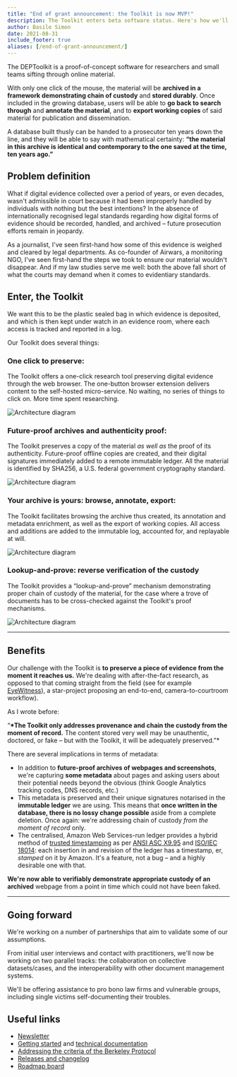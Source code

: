 ```yaml
---
title: "End of grant announcement: the Toolkit is now MVP!"
description: The Toolkit enters beta software status. Here's how we'll be moving forward.
author: Basile Simon
date: 2021-08-31
include_footer: true
aliases: [/end-of-grant-announcement/]
---
```


The DEPToolkit is a proof-of-concept software for researchers and small teams sifting through online material.

With only one click of the mouse, the material will be **archived in a framework demonstrating chain of custody** and **stored durably**. Once included in the growing database, users will be able to **go back to search through** and **annotate the material**, and to **export working copies** of said material for publication and dissemination.

A database built thusly can be handed to a prosecutor ten years down the line, and they will be able to say with mathematical certainty: **“the material in this archive is identical and contemporary to the one saved at the time, ten years ago.”**

## Problem definition

What if digital evidence collected over a period of years, or even decades, wasn't admissible in court because it had been improperly handled by individuals with nothing but the best intentions? In the absence of internationally recognised legal standards regarding how digital forms of evidence should be recorded, handled, and archived – future prosecution efforts remain in jeopardy.

As a journalist, I've seen first-hand how some of this evidence is weighed and cleared by legal departments. As co-founder of Airwars, a monitoring NGO, I've seen first-hand the steps we took to ensure our material wouldn't disappear. And if my law studies serve me well: both the above fall short of what the courts may demand when it comes to evidentiary standards.

## Enter, the Toolkit

We want this to be the plastic sealed bag in which evidence is deposited, and which is then kept under watch in an evidence room, where each access is tracked and reported in a log.

Our Toolkit does several things:

### One click to preserve:

The Toolkit offers a one-click research tool preserving digital evidence through the web browser. The one-button browser extension delivers content to the self-hosted micro-service. No waiting, no series of things to click on. More time spent researching.

![Architecture diagram](/images/illustrations/1.svg)

### Future-proof archives and authenticity proof:

The Toolkit preserves a copy of the material _as well as_ the proof of its authenticity. Future-proof offline copies are created, and their digital signatures immediately added to a remote immutable ledger. All the material is identified by SHA256, a U.S. federal government cryptography standard.

![Architecture diagram](/images/illustrations/2.svg)

### Your archive is yours: browse, annotate, export:

The Toolkit facilitates browsing the archive thus created, its annotation and metadata enrichment, as well as the export of working copies. All access and additions are added to the immutable log, accounted for, and replayable at will.

![Architecture diagram](/images/illustrations/3.svg)

### Lookup-and-prove: reverse verification of the custody

The Toolkit provides a “lookup-and-prove” mechanism demonstrating proper chain of custody of the material, for the case where a trove of documents has to be cross-checked against the Toolkit's proof mechanisms.

![Architecture diagram](/images/illustrations/4.svg)

---

## Benefits

Our challenge with the Toolkit is **to preserve a piece of evidence from the moment it reaches us.** We're dealing with after-the-fact research, as opposed to that coming straight from the field (see for example [EyeWitness](https://www.eyewitness.global)), a star-project proposing an end-to-end, camera-to-courtroom workflow).

As I wrote before:

“**\*The Toolkit only addresses provenance and chain the custody from the moment of record.** The content stored very well may be unauthentic, doctored, or fake – but with the Toolkit, it will be adequately preserved.”\*

There are several implications in terms of metadata:

- In addition to **future-proof archives of webpages and screenshots**, we're capturing **some metadata** about pages and asking users about their potential needs beyond the
  obvious (think Google Analytics tracking codes, DNS records, etc.)
- This metadata is preserved and their unique signatures notarised in the **immutable ledger** we are using. This means that **once written in the database, there is no lossy change possible** aside from a complete deletion. Once again: we're addressing chain of custody _from the moment of record_ only.
- The centralised, Amazon Web Services-run ledger provides a hybrid method of [trusted timestamping](https://en.wikipedia.org/wiki/Trusted_timestamping) as per [ANSI ASC X9.95](https://en.wikipedia.org/wiki/ANSI_ASC_X9.95_Standard) and [ISO/IEC 18014](http://en.wikipedia.org/wiki/ISO/IEC_18014): each insertion in and revision of the ledger has a timestamp, er, _stamped_ on it by Amazon. It's a feature, not a bug – and a highly desirable one with that.

**We're now able to verifiably demonstrate appropriate custody of an archived** webpage from a point in time which could not have been faked.

---

## **Going forward**

We're working on a number of partnerships that aim to validate some of our assumptions.

From initial user interviews and contact with practitioners, we'll now be working on two parallel tracks: the collaboration on collective datasets/cases, and the interoperability with other document management systems.

We'll be offering assistance to pro bono law firms and vulnerable groups, including single victims self-documenting their troubles.

## **Useful links**

- [Newsletter](https://digitalevidencetoolkit.substack.com/)
- [Getting started](https://digitalevidencetoolkit.notion.site/Getting-started-15521f4125534f4aa758a2575c27ad5c) and [technical documentation](https://digitalevidencetoolkit.notion.site/Technical-Journal-01ad0720aebc4f9c9a8036da0fd7426b)
- [Addressing the criteria of the Berkeley Protocol](/addressing-berkeley/)
- [Releases and changelog](https://github.com/digitalevidencetoolkit/deptoolkit/releases)
- [Roadmap board](https://github.com/orgs/digitalevidencetoolkit/projects/3)
